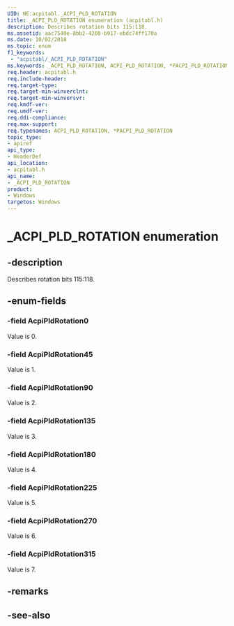 ```yaml
---
UID: NE:acpitabl._ACPI_PLD_ROTATION
title: _ACPI_PLD_ROTATION enumeration (acpitabl.h)
description: Describes rotation bits 115:118.
ms.assetid: aac7540e-8bb2-4208-b917-ebdc74ff170a
ms.date: 10/02/2018
ms.topic: enum
f1_keywords:
 - "acpitabl/_ACPI_PLD_ROTATION"
ms.keywords: _ACPI_PLD_ROTATION, ACPI_PLD_ROTATION, *PACPI_PLD_ROTATION, AcpiPldRotation
req.header: acpitabl.h
req.include-header:
req.target-type:
req.target-min-winverclnt:
req.target-min-winversvr:
req.kmdf-ver:
req.umdf-ver:
req.ddi-compliance:
req.max-support:
req.typenames: ACPI_PLD_ROTATION, *PACPI_PLD_ROTATION
topic_type: 
- apiref
api_type: 
- HeaderDef
api_location: 
- acpitabl.h
api_name: 
- _ACPI_PLD_ROTATION
product:
- Windows
targetos: Windows
---
```


# _ACPI_PLD_ROTATION enumeration

## -description

Describes rotation bits 115:118.

## -enum-fields

### -field AcpiPldRotation0 

Value is 0.

### -field AcpiPldRotation45 

Value is 1.

### -field AcpiPldRotation90 

Value is 2.

### -field AcpiPldRotation135 

Value is 3.

### -field AcpiPldRotation180 

Value is 4.

### -field AcpiPldRotation225 

Value is 5.

### -field AcpiPldRotation270 

Value is 6.

### -field AcpiPldRotation315 

Value is 7.


## -remarks

## -see-also
